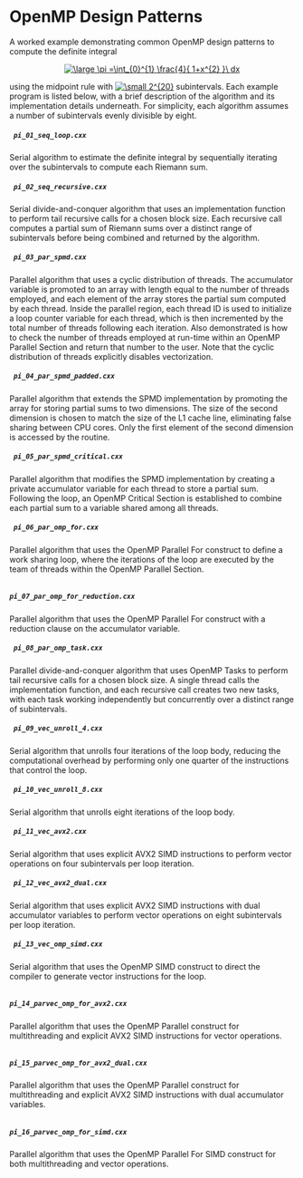 # OpenMP Design Patterns

A worked example demonstrating common OpenMP design patterns to compute the definite integral

<p align="center">
<a href="https://www.codecogs.com/eqnedit.php?latex=\large&space;\pi&space;=\int_{0}^{1}&space;\frac{4}{&space;1&plus;x^{2}&space;}\&space;dx" target="_blank"><img src="https://latex.codecogs.com/gif.latex?\large&space;\pi&space;=\int_{0}^{1}&space;\frac{4}{&space;1&plus;x^{2}&space;}\&space;dx" title="\large \pi =\int_{0}^{1} \frac{4}{ 1+x^{2} }\ dx" /></a>
</p>

using the midpoint rule with <a href="https://www.codecogs.com/eqnedit.php?latex=\small&space;2^{20}" target="_blank"><img src="https://latex.codecogs.com/gif.latex?\small&space;2^{20}" title="\small 2^{20}" /></a> subintervals.  Each example program is listed below, with a brief description of the algorithm and its implementation details underneath.  For simplicity, each algorithm assumes a number of subintervals evenly divisible by eight.

##### <code> pi_01_seq_loop.cxx </code>
Serial algorithm to estimate the definite integral by sequentially iterating over the subintervals to compute each Riemann sum.

##### <code> pi_02_seq_recursive.cxx </code>
Serial divide-and-conquer algorithm that uses an implementation function to perform tail recursive calls for a chosen block size.  Each recursive call computes a partial sum of Riemann sums over a distinct range of subintervals before being combined and returned by the algorithm.

##### <code> pi_03_par_spmd.cxx </code>
Parallel algorithm that uses a cyclic distribution of threads. The accumulator variable is promoted to an array with length equal to the number of threads employed, and each element of the array stores the partial sum computed by each thread.  Inside the parallel region, each thread ID is used to initialize a loop counter variable for each thread, which is then incremented by the total number of threads following each iteration.  Also demonstrated is how to check the number of threads employed at run-time within an OpenMP Parallel Section and return that number to the user.  Note that the cyclic distribution of threads explicitly disables vectorization.

##### <code> pi_04_par_spmd_padded.cxx </code>
Parallel algorithm that extends the SPMD implementation by promoting the array for storing partial sums to two dimensions.  The size of the second dimension is chosen to match the size of the L1 cache line, eliminating false sharing between CPU cores.  Only the first element of the second dimension is accessed by the routine.

##### <code> pi_05_par_spmd_critical.cxx </code>
Parallel algorithm that modifies the SPMD implementation by creating a private accumulator variable for each thread to store a partial sum.  Following the loop, an OpenMP Critical Section is established to combine each partial sum to a variable shared among all threads.

##### <code> pi_06_par_omp_for.cxx </code>
Parallel algorithm that uses the OpenMP Parallel For construct to define a work sharing loop, where the iterations of the loop are executed by the team of threads within the OpenMP Parallel Section. 

##### <code> pi_07_par_omp_for_reduction.cxx </code>
Parallel algorithm that uses the OpenMP Parallel For construct with a reduction clause on the accumulator variable.

##### <code> pi_08_par_omp_task.cxx </code>
Parallel divide-and-conquer algorithm that uses OpenMP Tasks to perform tail recursive calls for a chosen block size. A single thread calls the implementation function, and each recursive call creates two new tasks, with each task working independently but concurrently over a distinct range of subintervals.

##### <code> pi_09_vec_unroll_4.cxx </code>
Serial algorithm that unrolls four iterations of the loop body, reducing the computational overhead by performing only one quarter of the instructions that control the loop.

##### <code> pi_10_vec_unroll_8.cxx </code>
Serial algorithm that unrolls eight iterations of the loop body.

##### <code> pi_11_vec_avx2.cxx </code>
Serial algorithm that uses explicit AVX2 SIMD instructions to perform vector operations on four subintervals per loop iteration.

##### <code> pi_12_vec_avx2_dual.cxx </code>
Serial algorithm that uses explicit AVX2 SIMD instructions with dual accumulator variables to perform vector operations on eight subintervals per loop iteration.

##### <code> pi_13_vec_omp_simd.cxx </code>
Serial algorithm that uses the OpenMP SIMD construct to direct the compiler to generate vector instructions for the loop.

##### <code> pi_14_parvec_omp_for_avx2.cxx </code>
Parallel algorithm that uses the OpenMP Parallel construct for multithreading and explicit AVX2 SIMD instructions for vector operations.

##### <code> pi_15_parvec_omp_for_avx2_dual.cxx </code>
Parallel algorithm that uses the OpenMP Parallel construct for multithreading and explicit AVX2 SIMD instructions with dual accumulator variables.

##### <code> pi_16_parvec_omp_for_simd.cxx </code>
Parallel algorithm that uses the OpenMP Parallel For SIMD construct for both multithreading and vector operations.
